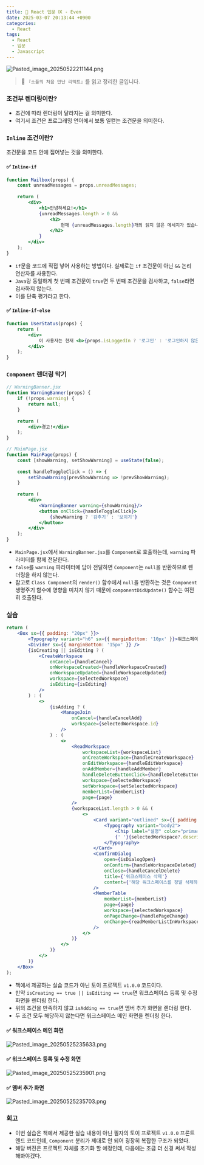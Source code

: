 ```yaml
---
title: 🌌 React 입문 Ⅸ - Even
date: 2025-03-07 20:13:44 +0900
categories:
  - React
tags:
  - React
  - 입문
  - Javascript
---
```

![Pasted_image_20250522211144.png](/assets/image/Pasted_image_20250522211144.png)
> 📘 `『소플의 처음 만난 리액트』`를 읽고 정리한 글입니다.

### 조건부 렌더링이란?
- 조건에 따라 렌더링이 달라지는 걸 의미한다.
- 여기서 조건은 프로그래밍 언어에서 보통 일컫는 조건문을 의미한다.


### `Inline` 조건이란?
조건문을 코드 안에 집어넣는 것을 의미한다.

#### ✅ `Inline-if`
```jsx
function Mailbox(props) {
    const unreadMessages = props.unreadMessages;
    
    return (
        <div>
            <h1>안녕하세요!</h1>
            {unreadMessages.length > 0 &&
            	<h2>
                    현재 {unreadMessages.length}개의 읽지 않은 메세지가 있습니다.
                </h2>
            }
        </div>
    );
}
```
- `if`문을 코드에 직접 넣어 사용하는 방법이다. 실제로는 `if` 조건문이 아닌 `&&` 논리 연산자를 사용한다.
- `Java`랑 동일하게 첫 번째 조건문이 `true`면 두 번째 조건문을 검사하고, `false`라면 검사하지 않는다. 
- 이를 단축 평가라고 한다. 

#### ✅ `Inline-if-else`
```jsx
function UserStatus(props) {
    return (
        <div>
            이 사용자는 현재 <b>{props.isLoggedIn ? '로그인' : '로그인하지 않은'}</b> 상태입니다.
        </div>
    );
}
```


### `Component` 렌더링 막기
```jsx
// WarningBanner.jsx
function WarningBanner(props) {
    if (!props.warning) {
    	return null;
    }
    
    return (
    	<div>경고!</div>
    );
}

// MainPage.jsx 
function MainPage(props) {
    const [showWarning, setShowWarning] = useState(false);
    
    const handleToggleClick = () => {
    	setShowWarning(prevShowWarning => !prevShowWarning);
    }
    
    return (
    	<div>
            <WarningBanner warning={showWarning}/>
            <button onClick={handleToggleClick}>
            	{showWarning ? '감추기' : '보이기'}
            </button>
        </div>
    );
}
```
- `MainPage.jsx`에서 `WarningBanner.jsx`를 `Component`로 호출하는데, `warning` 파라미터를 함께 전달한다.
- `false`를 `warning` 파라미터에 담아 전달하면 `Component`는 `null`을 반환하므로 렌더링을 하지 않는다.
- 참고로 `Class Component`의 `render()` 함수에서 `null`을 반환하는 것은 `Component` 생명주기 함수에 영향을 미치지 않기 때문에 `componentDidUpdate()` 함수는 여전히 호출된다.


### 실습
```jsx
return (
    <Box sx={{ padding: "20px" }}>
        <Typography variant="h6" sx={{ marginBottom: '10px' }}>워크스페이스</Typography>
        <Divider sx={{ marginBottom: '15px' }} />
        {isCreating || isEditing ? (
            <CreateWorkspace
                onCancel={handleCancel}
                onWorkspaceCreated={handleWorkspaceCreated}
                onWorkspaceUpdated={handleWorkspaceUpdated}
                workspace={selectedWorkspace}
                isEditing={isEditing}
            />
        ) : (
            <>
                {isAdding ? (
                    <ManageJoin
                        onCancel={handleCancelAdd}
                        workspace={selectedWorkspace.id}
                    />
                ) : (
                    <>
                        <ReadWorkspace
                            workspaceList={workspaceList}
                            onCreateWorkspace={handleCreateWorkspace}
                            onEditWorkspace={handleEditWorkspace}
                            onAddMember={handleAddMember}
                            handleDeleteButtonClick={handleDeleteButtonClick}
                            workspace={selectedWorkspace}
                            setWorkspace={setSelectedWorkspace}
                            memberList={memberList}
                            page={page}
                        />
                        {workspaceList.length > 0 && (
                            <>
                                <Card variant="outlined" sx={{ padding: 2, marginTop: 2, maxWidth: 600 }}>
                                    <Typography variant="body2">
                                        <Chip label="설명" color="primary" variant="outlined" />
                                        {' '}{selectedWorkspace?.description}
                                    </Typography>
                                </Card>
                                <ConfirmDialog
                                    open={isDialogOpen}
                                    onConfirm={handleWorkspaceDeleted}
                                    onClose={handleCancelDelete}
                                    title={'워크스페이스 삭제'}
                                    content={'해당 워크스페이스를 정말 삭제하시겠습니까?\n삭제된 워크스페이스는 복구할 수 없습니다.'}
                                />
                                <MemberTable
                                    memberList={memberList}
                                    page={page}
                                    workspace={selectedWorkspace}
                                    onPageChange={handlePageChange}
                                    onChange={readMemberListInWorkspace}
                                />
                            </>
                        )}
                    </>
                )}
            </>
        )}
    </Box>
);
```
- 책에서 제공하는 실습 코드가 아닌 토이 프로젝트 `v1.0.0` 코드이다.
- 만약 `isCreating == true || isEditing == true`면 워크스페이스 등록 및 수정 화면을 렌더링 한다.
- 위의 조건을 만족하지 않고 `isAdding == true`면 멤버 추가 화면을 렌더링 한다.
- 두 조건 모두 해당하지 않는다면 워크스페이스 메인 화면을 렌더링 한다.

#### ✅ 워크스페이스 메인 화면
![Pasted_image_20250525235633.png](Pasted_image_20250525235633.png)

#### ✅ 워크스페이스 등록 및 수정 화면
![Pasted_image_20250525235901.png](Pasted_image_20250525235901.png)

#### ✅ 멤버 추가 화면
![Pasted_image_20250525235703.png](Pasted_image_20250525235703.png)


### 회고
- 이번 실습은 책에서 제공한 실습 내용이 아닌 필자의 토이 프로젝트 `v1.0.0` 프론트엔드 코드인데, `Component` 분리가 제대로 안 되어 굉장히 복잡한 구조가 되었다.
- 해당 버전은 프로젝트 자체를 초기화 할 예정인데, 다음에는 조금 더 신경 써서 작성해봐야겠다.